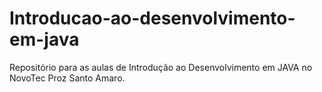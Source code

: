 # Introducao-ao-desenvolvimento-em-java
Repositório para as aulas de Introdução ao Desenvolvimento em JAVA no NovoTec Proz Santo Amaro.
